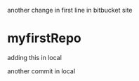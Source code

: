 another change in first line in bitbucket site
# myfirstRepo
adding this in local

another commit in local